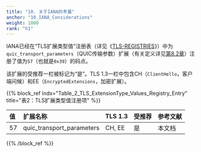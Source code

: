 ```yaml
---
title: "10. 关于IANA的考量"
anchor: "10_IANA_Considerations"
weight: 1000
rank: "h1"
---
```


IANA已经在“TLS扩展类型值”注册表（详见《[TLS-REGISTRIES]()》）中为`quic_transport_parameters`（QUIC传输参数）扩展（有关定义详见[第8.2章]()）注册了值为`57`（也就是`0x39`）的码点。

该扩展的受推荐一栏被标记为“是”。TLS 1.3一栏中包含CH（`ClientHello`，客户端问候）和EE（`EncryptedExtensions`，加密扩展）。

{{% block_ref
indx="Table_2_TLS_ExtensionType_Values_Registry_Entry"
title="表2：TLS扩展类型值注册项" %}}

| 值   | 扩展名称                      | TLS 1.3 | 受推荐 | 参考文献 |
|:----|:--------------------------|:--------|:----|:-----|
| 57  | quic_transport_parameters | CH, EE  | 是   | 本文档  |

{{% /block_ref %}}
